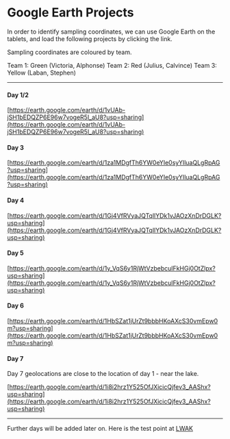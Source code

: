 # Google Earth Projects

In order to identify sampling coordinates, we can use Google Earth on the tablets, and load the following projects by clicking the link.

Sampling coordinates are coloured by team. 

Team 1: Green (Victoria, Alphonse)
Team 2: Red (Julius, Calvince)
Team 3: Yellow (Laban, Stephen)

---

#### Day 1/2  
[https://earth.google.com/earth/d/1vUAb-jSH1bEDQZP6E96w7vogeR5l_aU8?usp=sharing](https://earth.google.com/earth/d/1vUAb-jSH1bEDQZP6E96w7vogeR5l_aU8?usp=sharing)

#### Day 3 

[https://earth.google.com/earth/d/1za1MDgfTh6YW0eYIe0syYIluaQLgRpAG?usp=sharing](https://earth.google.com/earth/d/1za1MDgfTh6YW0eYIe0syYIluaQLgRpAG?usp=sharing)

#### Day 4 

[https://earth.google.com/earth/d/1Gj4VfRVyaJQTqllYDk1vJAOzXnDrDGLK?usp=sharing](https://earth.google.com/earth/d/1Gj4VfRVyaJQTqllYDk1vJAOzXnDrDGLK?usp=sharing)

#### Day 5 

[https://earth.google.com/earth/d/1y_VqS6y1RjWtVzbebculFkHGj0OtZlpx?usp=sharing](https://earth.google.com/earth/d/1y_VqS6y1RjWtVzbebculFkHGj0OtZlpx?usp=sharing)

#### Day 6 

[https://earth.google.com/earth/d/1HbSZat1jUrZt9bbbHKoAXcS30vmEpw0m?usp=sharing](https://earth.google.com/earth/d/1HbSZat1jUrZt9bbbHKoAXcS30vmEpw0m?usp=sharing)

#### Day 7 

Day 7 geolocations are close to the location of day 1 - near the lake. 

[https://earth.google.com/earth/d/1i8i2hrz1Y525OfJXicicQjfev3_AAShx?usp=sharing](https://earth.google.com/earth/d/1i8i2hrz1Y525OfJXicicQjfev3_AAShx?usp=sharing)


---

Further days will be added later on. Here is the test point at [LWAK](https://earth.google.com/earth/d/1Tpy2rm-7e3yPJEHp21OJgqlrPWMSebN_?usp=sharing)
